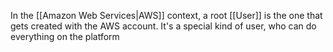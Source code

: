 In the [[Amazon Web Services|AWS]] context, a root [[User]] is the one that gets created with the AWS account. It's a special kind of user, who can do everything on the platform
